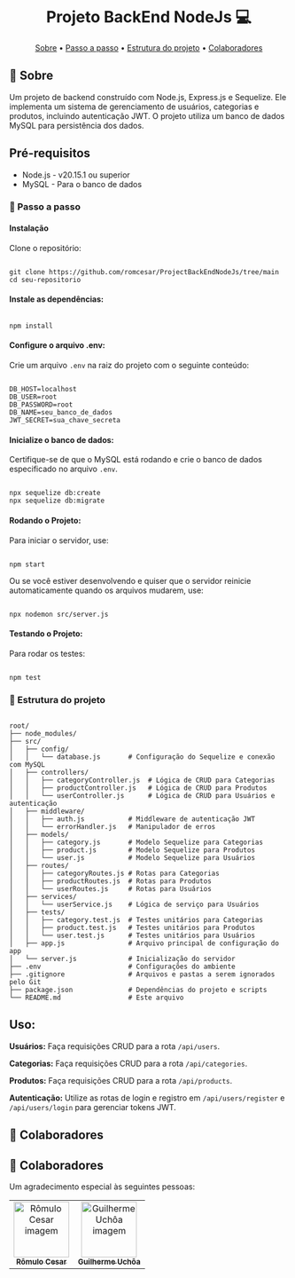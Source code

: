 
<h1 align="center" style="font-weight: bold;">Projeto BackEnd NodeJs 💻</h1>

<p align="center">
 <a href="#about">Sobre</a> • 
 <a href="#started">Passo a passo</a> • 
 <a href="#structure">Estrutura do projeto</a> • 
 <a href="#colab">Colaboradores</a>
</p>

<h2 id="about">📌 Sobre</h2>

<p>Um projeto de backend construído com Node.js, Express.js e Sequelize. Ele implementa um sistema de gerenciamento de usuários, categorias e produtos, incluindo autenticação JWT. O projeto utiliza um banco de dados MySQL para persistência dos dados.</p>

<h2>Pré-requisitos</h2>

<ul>
  <li>Node.js - v20.15.1 ou superior</li>
  <li>MySQL - Para o banco de dados</li>
</ul>

<h3 id="started">🚀 Passo a passo</h3>

<h4>Instalação</h4>
<p>Clone o repositório:</p>
<pre><code>
git clone https://github.com/romcesar/ProjectBackEndNodeJs/tree/main
cd seu-repositorio
</code></pre>

<h4>Instale as dependências:</h4>
<pre><code>
npm install
</code></pre>

<h4>Configure o arquivo .env:</h4>
<p>Crie um arquivo <code>.env</code> na raiz do projeto com o seguinte conteúdo:</p>
<pre><code>
DB_HOST=localhost
DB_USER=root
DB_PASSWORD=root
DB_NAME=seu_banco_de_dados
JWT_SECRET=sua_chave_secreta
</code></pre>

<h4>Inicialize o banco de dados:</h4>
<p>Certifique-se de que o MySQL está rodando e crie o banco de dados especificado no arquivo <code>.env</code>.</p>
<pre><code>
npx sequelize db:create
npx sequelize db:migrate
</code></pre>

<h4>Rodando o Projeto:</h4>
<p>Para iniciar o servidor, use:</p>
<pre><code>
npm start
</code></pre>
<p>Ou se você estiver desenvolvendo e quiser que o servidor reinicie automaticamente quando os arquivos mudarem, use:</p>
<pre><code>
npx nodemon src/server.js
</code></pre>

<h4>Testando o Projeto:</h4>
<p>Para rodar os testes:</p>
<pre><code>
npm test
</code></pre>

<h3 id="structure">📍 Estrutura do projeto</h3>

<pre><code>
root/
├── node_modules/
├── src/
│   ├── config/
│   │   └── database.js       # Configuração do Sequelize e conexão com MySQL 
│   ├── controllers/
│   │   ├── categoryController.js  # Lógica de CRUD para Categorias 
│   │   ├── productController.js   # Lógica de CRUD para Produtos 
│   │   └── userController.js      # Lógica de CRUD para Usuários e autenticação 
│   ├── middleware/
│   │   ├── auth.js           # Middleware de autenticação JWT 
│   │   └── errorHandler.js   # Manipulador de erros 
│   ├── models/
│   │   ├── category.js       # Modelo Sequelize para Categorias 
│   │   ├── product.js        # Modelo Sequelize para Produtos 
│   │   └── user.js           # Modelo Sequelize para Usuários 
│   ├── routes/
│   │   ├── categoryRoutes.js # Rotas para Categorias 
│   │   ├── productRoutes.js  # Rotas para Produtos 
│   │   └── userRoutes.js     # Rotas para Usuários 
│   ├── services/
│   │   └── userService.js    # Lógica de serviço para Usuários 
│   ├── tests/
│   │   ├── category.test.js  # Testes unitários para Categorias 
│   │   ├── product.test.js   # Testes unitários para Produtos 
│   │   └── user.test.js      # Testes unitários para Usuários 
│   ├── app.js                # Arquivo principal de configuração do app  
│   └── server.js             # Inicialização do servidor 
├── .env                      # Configurações do ambiente 
├── .gitignore                # Arquivos e pastas a serem ignorados pelo Git 
├── package.json              # Dependências do projeto e scripts 
└── README.md                 # Este arquivo
</code></pre>

<h2>Uso:</h2>

<p><strong>Usuários:</strong> Faça requisições CRUD para a rota <code>/api/users</code>.</p>
<p><strong>Categorias:</strong> Faça requisições CRUD para a rota <code>/api/categories</code>.</p>
<p><strong>Produtos:</strong> Faça requisições CRUD para a rota <code>/api/products</code>.</p>
<p><strong>Autenticação:</strong> Utilize as rotas de login e registro em <code>/api/users/register</code> e <code>/api/users/login</code> para gerenciar tokens JWT.</p>

<h2 id="colab">🤝 Colaboradores</h2>

<h2 id="colab">🤝 Colaboradores</h2>

<p>Um agradecimento especial às seguintes pessoas:</p>

<table>
  <tr>
    <td align="center">
      <a href="#">
        <img src="C:\Users\Hanye\Downloads\ROMIM.jpg" width="100px;" alt="Rômulo Cesar imagem"/><br>
        <sub><b>Rômulo Cesar</b></sub>
      </a>
    </td>
    <td align="center">
      <a href="#">
        <img src="C:\Users\Hanye\Downloads\HANYEL.jpg" width="100px;" alt="Guilherme Uchôa imagem"/><br>
        <sub><b>Guilherme Uchôa</b></sub>
      </a>
    </td>
  </tr>
</table>
